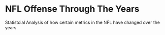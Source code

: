 # NFL Offense Through The Years
Statistcial Analysis of how certain metrics in the NFL have changed over the years
